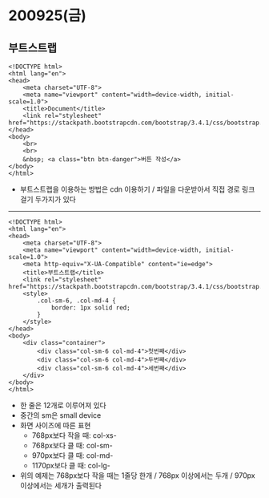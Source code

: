 200925(금)
=========
부트스트랩
-------
```
<!DOCTYPE html>
<html lang="en">
<head>
    <meta charset="UTF-8">
    <meta name="viewport" content="width=device-width, initial-scale=1.0">
    <title>Document</title>
    <link rel="stylesheet" href="https://stackpath.bootstrapcdn.com/bootstrap/3.4.1/css/bootstrap.min.css">
</head>
<body>
    <br>
    <br>
    &nbsp; <a class="btn btn-danger">버튼 작성</a>
</body>
</html>
```

* 부트스트랩을 이용하는 방법은 cdn 이용하기 / 파일을 다운받아서 직접 경로 링크 걸기 두가지가 있다
<hr/>

```
<!DOCTYPE html>
<html lang="en">
<head>
    <meta charset="UTF-8">
    <meta name="viewport" content="width=device-width, initial-scale=1.0">
    <meta http-equiv="X-UA-Compatible" content="ie=edge">
    <title>부트스트랩</title>
    <link rel="stylesheet" href="https://stackpath.bootstrapcdn.com/bootstrap/3.4.1/css/bootstrap.min.css">
    <style>
        .col-sm-6, .col-md-4 {
            border: 1px solid red;
        }
    </style>
</head>
<body>
    <div class="container">
        <div class="col-sm-6 col-md-4">첫번째</div>
        <div class="col-sm-6 col-md-4">두번째</div>
        <div class="col-sm-6 col-md-4">세번째</div>
    </div>
</body>
</html>
```
* 한 줄은 12개로 이루어져 있다
* 중간의 sm은 small device
* 화면 사이즈에 따른 표현
  * 768px보다 작을 때: col-xs-
  * 768px보다 클 때: col-sm-
  * 970px보다 클 때: col-md-
  * 1170px보다 클 때: col-lg-
* 위의 예제는 768px보다 작을 때는 1줄당 한개 / 768px 이상에서는 두개 / 970px 이상에서는 세개가 출력된다
